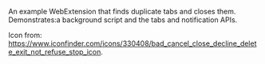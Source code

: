 An example WebExtension that finds duplicate tabs and closes them. Demonstrates:a background script and the tabs and notification APIs.

Icon from: https://www.iconfinder.com/icons/330408/bad_cancel_close_decline_delete_exit_not_refuse_stop_icon.
